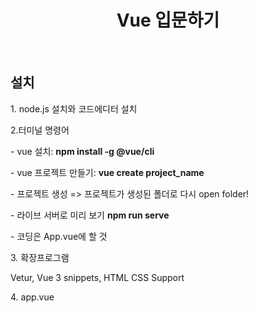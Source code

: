 <div align=center>
   <h1>Vue 입문하기</h1>
</div>
   <br>

<h2>설치</h2>
<p>1. node.js 설치와 코드에디터 설치</p>
<p>2.터미널 명령어</p>
<p>- vue 설치: <strong>npm install -g @vue/cli</strong></p>
<p>- vue 프로젝트 만들기: <strong>vue create project_name </strong></p>
<p>- 프로젝트 생성 => 프로젝트가 생성된 폴더로 다시 open folder!</p>
<p>- 라이브 서버로 미리 보기 <strong>npm run serve</strong></p>
<p>- 코딩은 App.vue에 할 것</p>

<p>3. 확장프로그램</p>
<p>Vetur, Vue 3 snippets, HTML CSS Support</p>

<p>4. app.vue</p>
<p><template>안에는 html, script 안에는 js, style안에는 css 작성</p>

<p>5.라이브 서버</p>
<p>new terminal => npm run serve => 터미널에 있는 주소 ctrl + click!</p>


<p>6. npm은 각종 웹개발 라이브러리 설치 도우미.</p>
<p>node.js 설치는 npm을 사용하기 위해 설치한 것.</p>

<p>7. node_modules: 프로젝트 라이브러리들</p>
<p>src: 소스코드 파일, package.json 라이브러리 버전, 프로젝트 설정 기록</p>

<h2>데이터 바인딩</h2>
- 자주 바뀌는 데이터는 바인딩 해 놓는다. {{}}
- 데이터는 object 형식으로 보관한다.
- html 속성도 바인딩 가능
- :style = "style_c"  
:속성 = "데이터 이름" 으로 사용.

<반복문 v-for>
<a v-for="atag in 3" :key = "atag" href="#">HOME</a>

태그를 반복할 수 있다.

<a v-for="data in menu" :key = "data" href="#">{{data}}</a>
<a v-for="(data,i) in menu" :key = "i" href="#">{{i}}</a>  0, 1, 2로 출력
i는 인덱스. data는 데이터 내용.

menu : ['HOME', 'ABOUT', 'PRODUCTS'],

key 반복문 쓸 때 반드시 써야 함.
반복문 돌린 요소를 컴퓨터가 구분하기 위해 쓴다.

<이벤트 v-on:click="function이름">
@click ="" 축약형.

<button @click="countNum++">허위매물신고</button> <span>신고수 : {{countNum}}</span>
data
countNum : 0,


@mouseover,@drag, @focus..

<vue에서 함수 만들기>
methods: {함수(){}}

  methods : {
    increase(){
      this.countNum++;
    }
  },


-이미지 파일은 주로 assets 파일에 넣어 관리.


<v-if 조건식>
v-if=""

<div class="black-bg" v-if="modalIsOpen">
    <div class="white-bg">
      <h4>상세페이지이다.</h4>
      <p>상세페이지 내용</p>
    </div>
  </div>

modalIsOpen이 참일 때만 UI를 보여준다.


<import/export>

var apple = 10;
export default apple

------

import apple from './assets/oneroom.js';


_________________________________________

v-if="조건식"
조건식 참일 때만 UI는 보여진다.
v-else
v-if가 참이 아닐 때 이 UI를 보여주세요.


<Component>
HTML을 간단하게 쓰고 싶을 때 사용.
- NEW 파일을 만든다.(컴포넌트이름.vue)
- app.vue와 같은 형식으로 작성.
-컴포넌트 사용법
1) import
- import Discount from './Discount.vue';
2)등록
components: {
    Discount : Discount,
  }
Discount를 Discount 컴포넌트로 갖다 쓰겠다는 내용.
3) 사용
<Discount></Discount>

* 컴포넌트 사용은 multi-word로. (대문자 두번 사용해서 구분)


<Component 사용 시 데이터 바인딩  Props로 해결>
부모 컴포넌트의 데이터를 자식 컴포넌트가 사용하고 싶을 때.
props를 사용하세요!~~

1. 데이터 전송
v-bind 혹은 :

app.vue <자식컴포넌트 :데이터(작명) = "데이터(실제데이터)">
2. 데이터 등록

modal.vue 

props: {
        oneroom : Array,
    }

props: {데이터이름 : 자료형 이름}

3. 사용

***props는 read-only이다. 받아온 자료를 수정할 수 없다.

app.vue
components에 등록


v-bind="오브젝트"


<자식 컴포넌트에서 props를 수정하고 싶다!!!>
custom event 
자식은 부모가 가진 데이터를 원래 수정할 수가 없기 때문에
자식컴포넌트가 데이터를 수정해달라는 요청을 보내야 한다.
@click="$emit('작명', '데이터')"


card.vue
<h4 @click="$emit('openModal')">{{oneroom[i].title}}</h4>

app.vue
<CardUi :oneroom = "oneroom" @openModal="modalIsOpen = true"></CardUi>

자식이 보낸 '데이터'는 $event로 꺼내 볼 수 있다.

<CardUi :oneroom = "oneroom" @openModal="modalIsOpen = true; clIdx = $event"></CardUi>

<h4 @click="$emit('openModal', oneroom.id);">{{oneroom[i].title}}</h4>


** 데이터를 함수안에서 사용할 때
this.를 함께 사용한다.


<v-model: 입력시 데이터 저장>

input @input="month = $event.target.value"
<input v-model="month">

사용자가 input에 입력한 것은 전부 문자 자료형이 된다.
자바스크립트는 숫자계산도 괜춘하다.


<watcher>
데이터 감시하는 기능.

watch: {
        감시할 데이터(value, before){
            //감시할 데이터가 변화할 데이터는 value
//before 변경 전 데이터
        }
    }


---
클래스 탈부착
<div class="start" :class="{end : true조건}">

<div class="start" :class="{end : modalIsOpen}">

-----
<transition> 태그 
<transition name="fade">
    <ModalUi :oneroom = "oneroom" :clIdx = "clIdx" :modalIsOpen = "modalIsOpen" @closeModal="modalIsOpen = false"></ModalUi>
  </transition>

.fade(작명)-enter-from{
  /* 시작 */
  opacity:0;
}
.fade-enter-active{
  transition: all 1s;
}
.fade-enter-to{
  /* 끝 */
  opacity:1;
}


퇴장시 => enter를 leave로 작성

